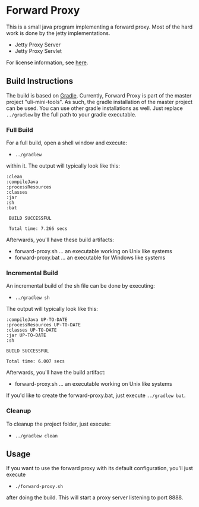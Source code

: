 # Forward Proxy

This is a small java program implementing a forward proxy.
Most of the hard work is done by the jetty implementations.

* Jetty Proxy Server
* Jetty Proxy Servlet

For license information, see [here](LICENSE.md).

## Build Instructions

The build is based on [Gradle](http://gradle.org).
Currently, Forward Proxy is part of the master project "uli-mini-tools".
As such, the gradle installation of the master project can be used.
You can use other gradle installations as well. Just replace `../gradlew`
by the full path to your gradle executable.

### Full Build

For a full build, open a shell window and execute:

* `../gradlew`

within it. The output will typically look like this:

    :clean
    :compileJava
    :processResources
    :classes
    :jar
    :sh
    :bat
     
     BUILD SUCCESSFUL
     
     Total time: 7.266 secs

Afterwards, you'll have these build artifacts:

* forward-proxy.sh ... an executable working on Unix like systems
* forward-proxy.bat ... an executable for Windows like systems

### Incremental Build

An incremental build of the sh file can be done by executing:

* `../gradlew sh`

The output will typically look like this:

    :compileJava UP-TO-DATE
    :processResources UP-TO-DATE
    :classes UP-TO-DATE
    :jar UP-TO-DATE
    :sh
    
    BUILD SUCCESSFUL
    
    Total time: 6.007 secs

Afterwards, you'll have the build artifact:

* forward-proxy.sh ... an executable working on Unix like systems

If you'd like to create the forward-proxy.bat, just execute `../gradlew bat`.

### Cleanup

To cleanup the project folder, just execute:

* `../gradlew clean`

## Usage

If you want to use the forward proxy with its default configuration, you'll just
execute

* `./forward-proxy.sh`

after doing the build. This will start a proxy server listening to port 8888.

